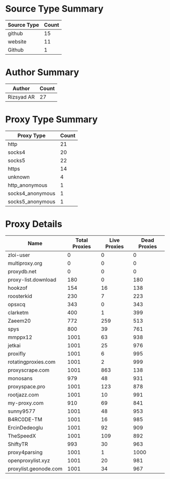 # Source Type Summary

| Source Type | Count |
|-------------|-------|
| github | 15 |
| website | 11 |
| Github | 1 |


# Author Summary

| Author | Count |
|--------|-------|
| Rizsyad AR | 27 |


# Proxy Type Summary

| Proxy Type | Count |
|------------|-------|
| http | 21 |
| socks4 | 20 |
| socks5 | 22 |
| https | 14 |
| unknown | 4 |
| http_anonymous | 1 |
| socks4_anonymous | 1 |
| socks5_anonymous | 1 |


# Proxy Details

| Name | Total Proxies | Live Proxies | Dead Proxies |
|------|---------------|--------------|---------------|
| zloi-user | 0 | 0 | 0 |
| multiproxy.org | 0 | 0 | 0 |
| proxydb.net | 0 | 0 | 0 |
| proxy-list.download | 180 | 0 | 180 |
| hookzof | 154 | 16 | 138 |
| roosterkid | 230 | 7 | 223 |
| opsxcq | 343 | 0 | 343 |
| clarketm | 400 | 1 | 399 |
| Zaeem20 | 772 | 259 | 513 |
| spys | 800 | 39 | 761 |
| mmppx12 | 1001 | 63 | 938 |
| jetkai | 1001 | 25 | 976 |
| proxifly | 1001 | 6 | 995 |
| rotatingproxies.com | 1001 | 2 | 999 |
| proxyscrape.com | 1001 | 863 | 138 |
| monosans | 979 | 48 | 931 |
| proxyspace.pro | 1001 | 123 | 878 |
| rootjazz.com | 1001 | 10 | 991 |
| my-proxy.com | 910 | 69 | 841 |
| sunny9577 | 1001 | 48 | 953 |
| B4RC0DE-TM | 1001 | 16 | 985 |
| ErcinDedeoglu | 1001 | 92 | 909 |
| TheSpeedX | 1001 | 109 | 892 |
| ShiftyTR | 993 | 30 | 963 |
| proxy4parsing | 1001 | 1 | 1000 |
| openproxylist.xyz | 1001 | 20 | 981 |
| proxylist.geonode.com | 1001 | 34 | 967 |
